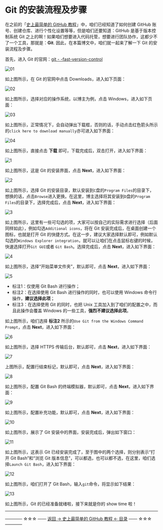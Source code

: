 # Git 的安装流程及步骤

在之前的「[史上最简单的 GitHub 教程](https://github.com/guobinhit/cg-blog/blob/master/articles/github/GITHUB_README.md)」中，咱们已经知道了如何创建 GitHub 账号、创建仓库、进行个性化设置等等，但是咱们还要知道：GitHub 是基于版本控制系统 Git 之上的啊！如果咱们想要进入代码托管，想要进行团队协作，这都少不了一个工具，那就是：**Git**. 因此，在本篇博文中，咱们就一起来了解一下 Git 的安装流程及步骤。

首先，进入 Git 的官网：[git - -fast-version-control](https://git-scm.com/)

![01](http://img.blog.csdn.net/20170402123907724)

如上图所示，在 Git 的官网中点击 Downloads，进入如下页面：

![02](http://img.blog.csdn.net/20170402124044570)

如上图所示，选择对应的操作系统，以博主为例，点击 Windows，进入如下页面：

![03](http://img.blog.csdn.net/20170402124223952)

如上图所示，正常情况下，会自动弹出下载框，否则的话，手动点击红色箭头所示的`click here to download manually`亦可进入如下界面：

![04](http://img.blog.csdn.net/20170402124648235)

如上图所示，直接点击 **下载** 即可，下载完成后，双击打开，进入如下界面：

![1](http://img.blog.csdn.net/20170402124837721)

如上图所示，这是 Git 的安装界面，点击 **Next**，进入如下界面：

![2](http://img.blog.csdn.net/20170402124958443)

如上图所示，选择 Git 的安装目录，默认安装到`C`盘的`Program Files`的目录下，想换的话，点击`Browse`进入更换。在这里，博主选择将其安装到`D`盘的`Program Files`的目录下，选择完成后，点击 **Next**，进入如下界面：

![3](http://img.blog.csdn.net/20170402125402573)

如上图所示，这里有一些可勾选的项，大家可以按自己的实际需求进行选择（后面同样如此），例如勾选`Additional icons`，将在 Git 安装完成后，在桌面创建一个图标，也就是打开 Git 的快捷方式。在这一步，建议大家选择默认即可，例如默认勾选的`Windows Explorer integration`，就可以让咱们在点击鼠标右键的时候，快速选择打开`Git GUI`或者 `Git Bash`。选择完成后，点击 **Next**，进入如下界面：

![4](http://img.blog.csdn.net/20170402130230056)

如上图所示，选择“开始菜单文件夹”，默认即可，点击 **Next**，进入如下界面：

![5](http://img.blog.csdn.net/20170402130439854)

 - 标注1：仅使用 Git Bash 进行操作；
 - 标注2：在选择使用 Git Bash 进行操作的同时，也可以使用 Windows 命令行操作，**建议选择此项**；
 - 标注3：在选择使用 Git 的同时，也把 Unix 工具加入到了咱们的配置之中，而且此操作会覆盖 Windows
   的一些工具，**强烈不建议选择此项**。

如上图所示，咱们选择 **标注2** 所示的`Use Git from the Windows Command Prompt`，点击 **Next**，进入如下界面：

![6](http://img.blog.csdn.net/20170402131232076)

如上图所示，选择 HTTPS 传输后台，默认即可，点击 **Next**，进入如下界面：

![7](http://img.blog.csdn.net/20170402131453358)

上图所示，配置行结束标记，默认即可，点击 **Next**，进入如下界面：

![8](http://img.blog.csdn.net/20170402131902511)

如上图所示，配置 Git Bash 的终端模拟器，默认即可，点击 **Next**，进入如下界面：

![9](http://img.blog.csdn.net/20170402132129670)

如上图所示，配置补充功能，默认即可，点击 **Next**，进入如下界面：

![10](http://img.blog.csdn.net/20170402132311002)

如上图所示，展示了 Git 安装中的界面，安装完成后，弹出如下窗口：

![11](http://img.blog.csdn.net/20170402132430644)

如上图所示，这表示 Git 已经安装完成了，至于图中的两个选择，则分别表示“打开 Git Bash”和“浏览 Git 版本信息”，可以都选，也可以都不选，在这里，咱们选择`Launch Git Bash`，进入如下界面：

![12](http://img.blog.csdn.net/20170402132814117)

如上图所示，咱们打开了 Git Bash，输入`git`命令，将显示如下结果：

![13](http://img.blog.csdn.net/20170402132957725)

如上图所示，Git 的已经准备就绪啦，接下来就是你的 show time 啦！




----------
———— ☆☆☆ —— [返回 -> 史上最简单的 GitHub 教程 <- 目录](https://github.com/guobinhit/cg-blog/blob/master/articles/github/GITHUB_README.md) —— ☆☆☆ ————

 
